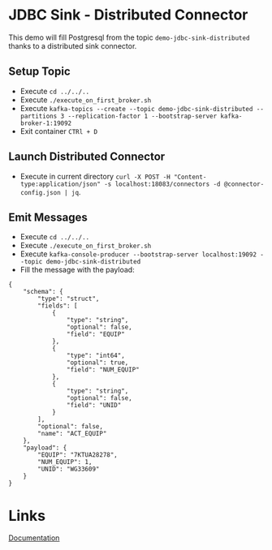 # JDBC Sink - Distributed Connector

This demo will fill Postgresql from the topic `demo-jdbc-sink-distributed` thanks to a distributed sink connector.


## Setup Topic

- Execute `cd ../../..`
- Execute `./execute_on_first_broker.sh`
- Execute `kafka-topics --create --topic demo-jdbc-sink-distributed --partitions 3 --replication-factor 1 --bootstrap-server kafka-broker-1:19092`
- Exit container `CTRl + D`


## Launch Distributed Connector

- Execute in current directory `curl -X POST -H "Content-type:application/json" -s localhost:18083/connectors -d @connector-config.json | jq`.


## Emit Messages

- Execute `cd ../../..`
- Execute `./execute_on_first_broker.sh`
- Execute `kafka-console-producer --bootstrap-server localhost:19092 --topic demo-jdbc-sink-distributed`
- Fill the message with the payload:
````
{
	"schema": {
		"type": "struct",
		"fields": [
			{
				"type": "string",
				"optional": false,
				"field": "EQUIP"
			},
			{
				"type": "int64",
				"optional": true,
				"field": "NUM_EQUIP"
			},
			{
				"type": "string",
				"optional": false,
				"field": "UNID"
			}
		],
		"optional": false,
		"name": "ACT_EQUIP"
	},
	"payload": {
		"EQUIP": "7KTUA28278",
		"NUM_EQUIP": 1,
		"UNID": "WG33609"
	}
}
````


# Links

[Documentation](https://docs.confluent.io/kafka-connectors/jdbc/current/sink-connector/overview.html)